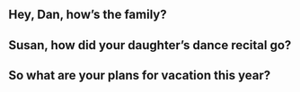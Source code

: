 ## Hey, Dan, how’s the family?

## Susan, how did your daughter’s dance recital go?

## So what are your plans for vacation this year?
